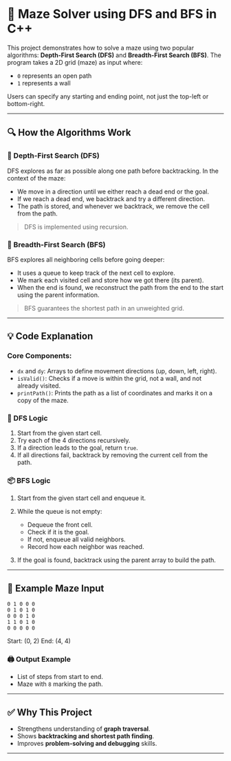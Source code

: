 # 🧭 Maze Solver using DFS and BFS in C++

This project demonstrates how to solve a maze using two popular algorithms: **Depth-First Search (DFS)** and **Breadth-First Search (BFS)**. The program takes a 2D grid (maze) as input where:

* `0` represents an open path
* `1` represents a wall

Users can specify any starting and ending point, not just the top-left or bottom-right.

---

## 🔍 How the Algorithms Work

### 🚀 Depth-First Search (DFS)

DFS explores as far as possible along one path before backtracking. In the context of the maze:

* We move in a direction until we either reach a dead end or the goal.
* If we reach a dead end, we backtrack and try a different direction.
* The path is stored, and whenever we backtrack, we remove the cell from the path.

> DFS is implemented using recursion.

### 🧮 Breadth-First Search (BFS)

BFS explores all neighboring cells before going deeper:

* It uses a queue to keep track of the next cell to explore.
* We mark each visited cell and store how we got there (its parent).
* When the end is found, we reconstruct the path from the end to the start using the parent information.

> BFS guarantees the shortest path in an unweighted grid.

---

## 💡 Code Explanation

### Core Components:

* `dx` and `dy`: Arrays to define movement directions (up, down, left, right).
* `isValid()`: Checks if a move is within the grid, not a wall, and not already visited.
* `printPath()`: Prints the path as a list of coordinates and marks it on a copy of the maze.

### 🧭 DFS Logic

1. Start from the given start cell.
2. Try each of the 4 directions recursively.
3. If a direction leads to the goal, return `true`.
4. If all directions fail, backtrack by removing the current cell from the path.

### 📦 BFS Logic

1. Start from the given start cell and enqueue it.
2. While the queue is not empty:

   * Dequeue the front cell.
   * Check if it is the goal.
   * If not, enqueue all valid neighbors.
   * Record how each neighbor was reached.
3. If the goal is found, backtrack using the parent array to build the path.

---

## 📌 Example Maze Input

```
0 1 0 0 0
0 1 0 1 0
0 0 0 1 0
1 1 0 1 0
0 0 0 0 0
```

Start: (0, 2)
End: (4, 4)

### 🖨️ Output Example

* List of steps from start to end.
* Maze with `8` marking the path.

---

## ✅ Why This Project

* Strengthens understanding of **graph traversal**.
* Shows **backtracking and shortest path finding**.
* Improves **problem-solving and debugging** skills.



---


